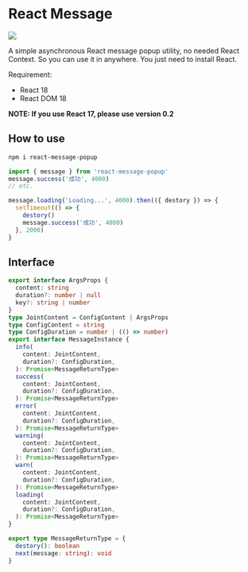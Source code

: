 # React Message

![](https://cdn.jsdelivr.net/gh/Innei/fancy@master/2022/0113212709.png)

A simple asynchronous React message popup utility, no needed React Context. So you can use it in anywhere. You just need to install React.

Requirement:

- React 18
- React DOM 18

**NOTE: If you use React 17, please use version 0.2**

## How to use

```bash
npm i react-message-popup
```

```js
import { message } from 'react-message-popup'
message.success('成功', 4000)
// etc.

message.loading('Loading...', 4000).then(({ destory }) => {
  setTimeout(() => {
    destory()
    message.success('成功', 4000)
  }, 2000)
}
```

## Interface

```ts
export interface ArgsProps {
  content: string
  duration?: number | null
  key?: string | number
}
type JointContent = ConfigContent | ArgsProps
type ConfigContent = string
type ConfigDuration = number | (() => number)
export interface MessageInstance {
  info(
    content: JointContent,
    duration?: ConfigDuration,
  ): Promise<MessageReturnType>
  success(
    content: JointContent,
    duration?: ConfigDuration,
  ): Promise<MessageReturnType>
  error(
    content: JointContent,
    duration?: ConfigDuration,
  ): Promise<MessageReturnType>
  warning(
    content: JointContent,
    duration?: ConfigDuration,
  ): Promise<MessageReturnType>
  warn(
    content: JointContent,
    duration?: ConfigDuration,
  ): Promise<MessageReturnType>
  loading(
    content: JointContent,
    duration?: ConfigDuration,
  ): Promise<MessageReturnType>
}

export type MessageReturnType = {
  destory(): boolean
  next(message: string): void
}
```
